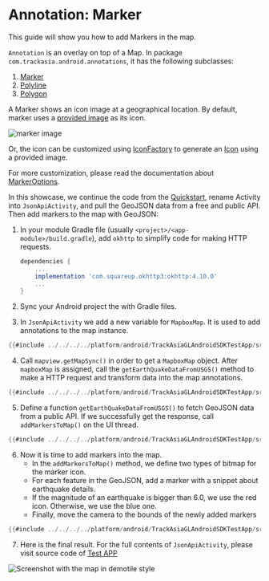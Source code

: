 # Annotation: Marker

This guide will show you how to add Markers in the map.

`Annotation` is an overlay on top of a Map. In package
`com.trackasia.android.annotations`, it has the following subclasses:
1. [Marker]
2. [Polyline]
3. [Polygon]

A Marker shows an icon image at a geographical location. By default, marker uses
a [provided image] as its icon.

![marker image]

Or, the icon can be customized using [IconFactory] to generate an
[Icon] using a provided image.

For more customization, please read the documentation about [MarkerOptions].

In this showcase, we continue the code from the [Quickstart],
rename Activity into `JsonApiActivity`,
and pull the GeoJSON data from a free and public API.
Then add markers to the map with GeoJSON:

1. In your module Gradle file (usually `<project>/<app-module>/build.gradle`), add
   `okhttp` to simplify code for making HTTP requests.


    ```gradle
    dependencies {
        ...
        implementation 'com.squareup.okhttp3:okhttp:4.10.0'
        ...
    }
    ```

2. Sync your Android project the with Gradle files.

3. In `JsonApiActivity` we add a new variable for `MapboxMap`.
   It is used to add annotations to the map instance.

```kotlin
{{#include ../../../../platform/android/TrackAsiaGLAndroidSDKTestApp/src/main/java/org/track-asia/android/testapp/activity/annotation/JsonApiActivity.kt:top}}
```

4. Call `mapview.getMapSync()` in order to get a `MapboxMap` object.
   After `mapboxMap` is assigned, call the `getEarthQuakeDataFromUSGS()` method
   to make a HTTP request and transform data into the map annotations.

```kotlin
{{#include ../../../../platform/android/TrackAsiaGLAndroidSDKTestApp/src/main/java/org/track-asia/android/testapp/activity/annotation/JsonApiActivity.kt:mapAsync}}
```

5. Define a function `getEarthQuakeDataFromUSGS()` to fetch GeoJSON data from a public API.
   If we successfully get the response, call `addMarkersToMap()` on the UI thread.

```kotlin
{{#include ../../../../platform/android/TrackAsiaGLAndroidSDKTestApp/src/main/java/org/track-asia/android/testapp/activity/annotation/JsonApiActivity.kt:getEarthquakes}}
```

6. Now it is time to add markers into the map.
   - In the `addMarkersToMap()` method, we define two types of bitmap for the marker icon.
   - For each feature in the GeoJSON, add a marker with a snippet about earthquake details.
   - If the magnitude of an earthquake is bigger than 6.0, we use the red icon. Otherwise, we use the blue one.
   - Finally, move the camera to the bounds of the newly added markers

```kotlin
{{#include ../../../../platform/android/TrackAsiaGLAndroidSDKTestApp/src/main/java/org/track-asia/android/testapp/activity/annotation/JsonApiActivity.kt:addMarkers}}
```

7. Here is the final result. For the full contents of `JsonApiActivity`, please visit source code of [Test APP]

<div style="align: center">
  <img src="https://github.com/track-asia/trackasia-native/assets/19887090/00446249-9b19-4a48-8a46-00d4c5a2f981" alt="Screenshot with the map in demotile style">
</div>

[Marker]: https://track-asia.com/trackasia-native/android/api/-map-libre%20-native%20for%20-android/com.mapbox.mapboxsdk.annotations/-marker/index.html
[provided image]: https://github.com/track-asia/trackasia-native/blob/main/platform/android/TrackAsiaGLAndroidSDK/src/main/res/drawable-xxxhdpi/trackasia_marker_icon_default.png
[Polyline]: https://track-asia.com/trackasia-native/android/api/-map-libre%20-native%20for%20-android/com.mapbox.mapboxsdk.annotations/-polyline/index.html
[Polygon]: https://track-asia.com/trackasia-native/android/api/-map-libre%20-native%20for%20-android/com.mapbox.mapboxsdk.annotations/-polygon/index.html
[marker image]: https://raw.githubusercontent.com/track-asia/trackasia-native/main/test/fixtures/sprites/default_marker.png
[IconFactory]: https://track-asia.com/trackasia-native/android/api/-map-libre%20-native%20for%20-android/com.mapbox.mapboxsdk.annotations/-icon-factory/index.html
[Icon]: https://track-asia.com/trackasia-native/android/api/-map-libre%20-native%20for%20-android/com.mapbox.mapboxsdk.annotations/-icon/index.html
[Quickstart]: ./getting-started-guide.md
[mvn]: https://mvnrepository.com/artifact/com.trackasia.gl/android-plugin-annotation-v9
[Android Developer Documentation]: https://developer.android.com/topic/libraries/architecture/coroutines
[MarkerOptions]: https://track-asia.com/trackasia-native/android/api/-map-libre%20-native%20for%20-android/com.mapbox.mapboxsdk.annotations/-marker-options/index.html
[Test App]: https://github.com/track-asia/trackasia-native/tree/main/platform/android/TrackAsiaGLAndroidSDKTestApp/src/main/java/org/track-asia/android/testapp/activity/annotation/JsonApiActivity.kt
